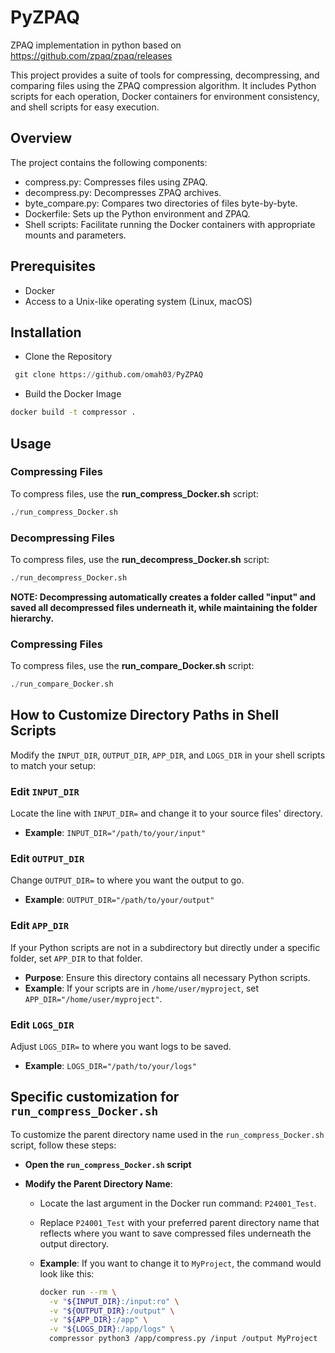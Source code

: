 # PyZPAQ
ZPAQ implementation in python based on https://github.com/zpaq/zpaq/releases

This project provides a suite of tools for compressing, decompressing, and comparing files using the ZPAQ compression algorithm. It includes Python scripts for each operation, Docker containers for environment consistency, and shell scripts for easy execution.

## Overview
The project contains the following components:

- compress.py: Compresses files using ZPAQ.
- decompress.py: Decompresses ZPAQ archives.
- byte_compare.py: Compares two directories of files byte-by-byte.
- Dockerfile: Sets up the Python environment and ZPAQ.
- Shell scripts: Facilitate running the Docker containers with appropriate mounts and parameters.

## Prerequisites
- Docker
- Access to a Unix-like operating system (Linux, macOS)

## Installation
- Clone the Repository
 ``` python
  git clone https://github.com/omah03/PyZPAQ

```
- Build the Docker Image
```bash
docker build -t compressor .
```

## Usage
### Compressing Files

To compress files, use the **run_compress_Docker.sh** script:

``` python
./run_compress_Docker.sh
```

### Decompressing Files

To compress files, use the **run_decompress_Docker.sh** script:

``` python
./run_decompress_Docker.sh
```
**NOTE:
Decompressing automatically creates a folder called "input" and saved all decompressed files underneath it, while maintaining the folder hierarchy.**
### Compressing Files

To compress files, use the **run_compare_Docker.sh** script:

``` python
./run_compare_Docker.sh
```
## How to Customize Directory Paths in Shell Scripts

Modify the `INPUT_DIR`, `OUTPUT_DIR`, `APP_DIR`, and `LOGS_DIR` in your shell scripts to match your setup:

### Edit `INPUT_DIR`
Locate the line with `INPUT_DIR=` and change it to your source files' directory.
- **Example**: `INPUT_DIR="/path/to/your/input"`

### Edit `OUTPUT_DIR`
Change `OUTPUT_DIR=` to where you want the output to go.
- **Example**: `OUTPUT_DIR="/path/to/your/output"`

### Edit `APP_DIR`
If your Python scripts are not in a subdirectory but directly under a specific folder, set `APP_DIR` to that folder.
- **Purpose**: Ensure this directory contains all necessary Python scripts.
- **Example**: If your scripts are in `/home/user/myproject`, set `APP_DIR="/home/user/myproject"`.

### Edit `LOGS_DIR`
Adjust `LOGS_DIR=` to where you want logs to be saved.
- **Example**: `LOGS_DIR="/path/to/your/logs"`

## Specific customization for  `run_compress_Docker.sh`

To customize the parent directory name used in the `run_compress_Docker.sh` script, follow these steps:

- **Open the `run_compress_Docker.sh` script**

- **Modify the Parent Directory Name**:
  - Locate the last argument in the Docker run command: `P24001_Test`.
  - Replace `P24001_Test` with your preferred parent directory name that reflects where you want to save compressed files underneath the output directory.

  - **Example**: If you want to change it to `MyProject`, the command would look like this:
    ```bash
    docker run --rm \
      -v "${INPUT_DIR}:/input:ro" \
      -v "${OUTPUT_DIR}:/output" \
      -v "${APP_DIR}:/app" \
      -v "${LOGS_DIR}:/app/logs" \
      compressor python3 /app/compress.py /input /output MyProject
    ```



